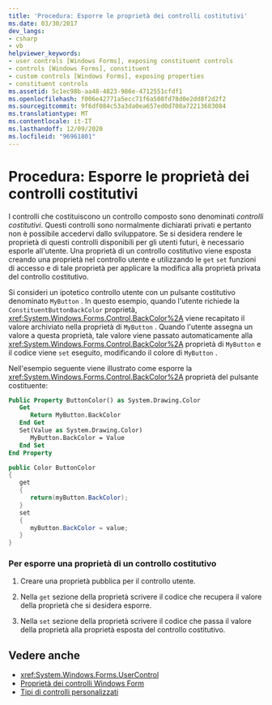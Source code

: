```yaml
---
title: 'Procedura: Esporre le proprietà dei controlli costitutivi'
ms.date: 03/30/2017
dev_langs:
- csharp
- vb
helpviewer_keywords:
- user controls [Windows Forms], exposing constituent controls
- controls [Windows Forms], constituent
- custom controls [Windows Forms], exposing properties
- constituent controls
ms.assetid: 5c1ec98b-aa48-4823-986e-4712551cfdf1
ms.openlocfilehash: f006e42771a5ecc71f6a508fd78d0e2dd8f2d2f2
ms.sourcegitcommit: 9f6df084c53a3da0ea657ed0d708a72213683084
ms.translationtype: MT
ms.contentlocale: it-IT
ms.lasthandoff: 12/09/2020
ms.locfileid: "96961801"
---
```

# <a name="how-to-expose-properties-of-constituent-controls"></a>Procedura: Esporre le proprietà dei controlli costitutivi
I controlli che costituiscono un controllo composto sono denominati *controlli costitutivi*. Questi controlli sono normalmente dichiarati privati e pertanto non è possibile accedervi dallo sviluppatore. Se si desidera rendere le proprietà di questi controlli disponibili per gli utenti futuri, è necessario esporle all'utente. Una proprietà di un controllo costitutivo viene esposta creando una proprietà nel controllo utente e utilizzando le `get` `set` funzioni di accesso e di tale proprietà per applicare la modifica alla proprietà privata del controllo costitutivo.

 Si consideri un ipotetico controllo utente con un pulsante costitutivo denominato `MyButton` . In questo esempio, quando l'utente richiede la `ConstituentButtonBackColor` proprietà, <xref:System.Windows.Forms.Control.BackColor%2A> viene recapitato il valore archiviato nella proprietà di `MyButton` . Quando l'utente assegna un valore a questa proprietà, tale valore viene passato automaticamente alla <xref:System.Windows.Forms.Control.BackColor%2A> proprietà di `MyButton` e il codice viene `set` eseguito, modificando il colore di `MyButton` .

 Nell'esempio seguente viene illustrato come esporre la <xref:System.Windows.Forms.Control.BackColor%2A> proprietà del pulsante costituente:

```vb
Public Property ButtonColor() as System.Drawing.Color
   Get
      Return MyButton.BackColor
   End Get
   Set(Value as System.Drawing.Color)
      MyButton.BackColor = Value
   End Set
End Property
```

```csharp
public Color ButtonColor
{
   get
   {
      return(myButton.BackColor);
   }
   set
   {
      myButton.BackColor = value;
   }
}
```

### <a name="to-expose-a-property-of-a-constituent-control"></a>Per esporre una proprietà di un controllo costitutivo

1. Creare una proprietà pubblica per il controllo utente.

2. Nella `get` sezione della proprietà scrivere il codice che recupera il valore della proprietà che si desidera esporre.

3. Nella `set` sezione della proprietà scrivere il codice che passa il valore della proprietà alla proprietà esposta del controllo costitutivo.

## <a name="see-also"></a>Vedere anche

- <xref:System.Windows.Forms.UserControl>
- [Proprietà dei controlli Windows Form](properties-in-windows-forms-controls.md)
- [Tipi di controlli personalizzati](varieties-of-custom-controls.md)
